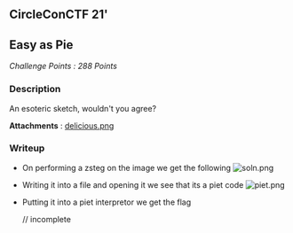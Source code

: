 ## CircleConCTF 21'

## Easy as Pie

*Challenge Points : 288 Points*


### Description 

An esoteric sketch, wouldn't you agree?

**Attachments** : [delicious.png](../delicious.png)

### Writeup

 - On performing a zsteg on the image we get the following 
    ![soln.png](../soln-del.png)
 - Writing it into a file and opening it we see that its a piet code 
    ![piet.png](https://github.com/aryaarun12/CTF-Write-ups/blob/master/docs/misc/CircleConCTF/new.png?raw=true)


 - Putting it into a piet interpretor we get the flag 
   
   // incomplete
